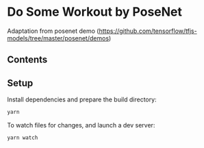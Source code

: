 # Do Some Workout by PoseNet
Adaptation from posenet demo (https://github.com/tensorflow/tfjs-models/tree/master/posenet/demos)

## Contents

## Setup

Install dependencies and prepare the build directory:

```sh
yarn
```

To watch files for changes, and launch a dev server:

```sh
yarn watch
```

